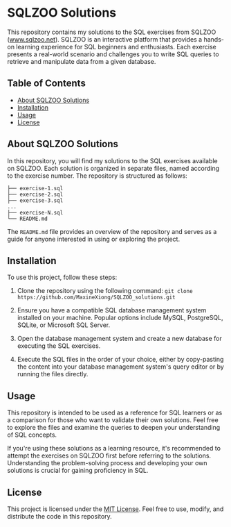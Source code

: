 # SQLZOO Solutions

This repository contains my solutions to the SQL exercises from SQLZOO (www.sqlzoo.net). SQLZOO is an interactive platform that provides a hands-on learning experience for SQL beginners and enthusiasts. Each exercise presents a real-world scenario and challenges you to write SQL queries to retrieve and manipulate data from a given database.

## Table of Contents

- [About SQLZOO Solutions](#about-sqlzoo-solutions)
- [Installation](#installation)
- [Usage](#usage)
- [License](#license)

## About SQLZOO Solutions

In this repository, you will find my solutions to the SQL exercises available on SQLZOO. Each solution is organized in separate files, named according to the exercise number. The repository is structured as follows:

```
├── exercise-1.sql
├── exercise-2.sql
├── exercise-3.sql
...
├── exercise-N.sql
└── README.md
```
The `README.md` file provides an overview of the repository and serves as a guide for anyone interested in using or exploring the project.

## Installation

To use this project, follow these steps:

1. Clone the repository using the following command:
`git clone https://github.com/MaxineXiong/SQLZOO_solutions.git`


2. Ensure you have a compatible SQL database management system installed on your machine. Popular options include MySQL, PostgreSQL, SQLite, or Microsoft SQL Server.

3. Open the database management system and create a new database for executing the SQL exercises.

4. Execute the SQL files in the order of your choice, either by copy-pasting the content into your database management system's query editor or by running the files directly.

## Usage

This repository is intended to be used as a reference for SQL learners or as a comparison for those who want to validate their own solutions. Feel free to explore the files and examine the queries to deepen your understanding of SQL concepts.

If you're using these solutions as a learning resource, it's recommended to attempt the exercises on SQLZOO first before referring to the solutions. Understanding the problem-solving process and developing your own solutions is crucial for gaining proficiency in SQL.

## License

This project is licensed under the [MIT License](LICENSE). Feel free to use, modify, and distribute the code in this repository.


